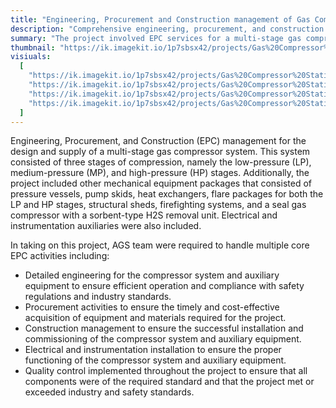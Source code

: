 ```yaml
---
title: "Engineering, Procurement and Construction management of Gas Compressor station"
description: "Comprehensive engineering, procurement, and construction management for a multi-stage gas compression system with low, medium, and high pressure stages. Included auxiliary equipment like vessels, pumps, heat exchangers, flare systems, structural facilities, fire protection, and H2S removal unit. Electrical and instrumentation services also provided."
summary: "The project involved EPC services for a multi-stage gas compression system, including LP, MP, and HP stages, with various mechanical equipment packages and electrical instrumentation. Detailed engineering, procurement, construction, and quality control ensured timely and safe completion, yielding a reliable system."
thumbnail: "https://ik.imagekit.io/1p7sbsx42/projects/Gas%20Compressor%20Station/2.webp?tr=w-800,h-1200?updatedAt=1714368433535"
visiuals:
  [
    "https://ik.imagekit.io/1p7sbsx42/projects/Gas%20Compressor%20Station/2.webp?tr=w-800,h-1200?updatedAt=1714368433535",
    "https://ik.imagekit.io/1p7sbsx42/projects/Gas%20Compressor%20Station/4.webp?tr=w-800,h-1200?updatedAt=1714368433496",
    "https://ik.imagekit.io/1p7sbsx42/projects/Gas%20Compressor%20Station/3.webp?tr=w-800,h-1200?updatedAt=1714368433191",
    "https://ik.imagekit.io/1p7sbsx42/projects/Gas%20Compressor%20Station/1.webp?tr=w-800,h-1200?updatedAt=1714368433187",
  ]
---
```


Engineering, Procurement, and Construction (EPC) management for the design and supply of a multi-stage gas compressor system. This system consisted of three stages of compression, namely the low-pressure (LP), medium-pressure (MP), and high-pressure (HP) stages. Additionally, the project included other mechanical equipment packages that consisted of pressure vessels, pump skids, heat exchangers, flare packages for both the LP and HP stages, structural sheds, firefighting systems, and a seal gas compressor with a sorbent-type H2S removal unit. Electrical and instrumentation auxiliaries were also included.

In taking on this project, AGS team were required to handle multiple core EPC activities including:

- Detailed engineering for the compressor system and auxiliary equipment to ensure efficient operation and compliance with safety regulations and industry standards.
- Procurement activities to ensure the timely and cost-effective acquisition of equipment and materials required for the project.
- Construction management to ensure the successful installation and commissioning of the
  compressor system and auxiliary equipment.
- Electrical and instrumentation installation to ensure the proper functioning of the compressor system and auxiliary equipment.
- Quality control implemented throughout the project to ensure that all components were of the required standard and that the project met or exceeded industry and safety standards.
